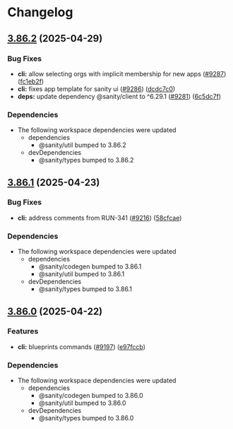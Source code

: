 # Changelog

## [3.86.2](https://github.com/sanity-io/sanity/compare/v3.86.1...v3.86.2) (2025-04-29)


### Bug Fixes

* **cli:** allow selecting orgs with implicit membership for new apps ([#9287](https://github.com/sanity-io/sanity/issues/9287)) ([fc1eb2f](https://github.com/sanity-io/sanity/commit/fc1eb2fcfcf434c72b9d945bcf8bbd2e031444a1))
* **cli:** fixes app template for sanity ui ([#9286](https://github.com/sanity-io/sanity/issues/9286)) ([dcdc7c0](https://github.com/sanity-io/sanity/commit/dcdc7c0906fd8a7081a4051f9fe04ca684174f6f))
* **deps:** update dependency @sanity/client to ^6.29.1 ([#9281](https://github.com/sanity-io/sanity/issues/9281)) ([6c5dc7f](https://github.com/sanity-io/sanity/commit/6c5dc7f353688e4413b5b4ff9e891d187ece1e69))


### Dependencies

* The following workspace dependencies were updated
  * dependencies
    * @sanity/util bumped to 3.86.2
  * devDependencies
    * @sanity/types bumped to 3.86.2

## [3.86.1](https://github.com/sanity-io/sanity/compare/v3.86.0...v3.86.1) (2025-04-23)


### Bug Fixes

* **cli:** address comments from RUN-341 ([#9216](https://github.com/sanity-io/sanity/issues/9216)) ([58cfcae](https://github.com/sanity-io/sanity/commit/58cfcae3474cb7ffe5e34e22db3d10f5bf2b20fe))


### Dependencies

* The following workspace dependencies were updated
  * dependencies
    * @sanity/codegen bumped to 3.86.1
    * @sanity/util bumped to 3.86.1
  * devDependencies
    * @sanity/types bumped to 3.86.1

## [3.86.0](https://github.com/sanity-io/sanity/compare/cli-v3.85.1...cli-v3.86.0) (2025-04-22)


### Features

* **cli:** blueprints commands ([#9197](https://github.com/sanity-io/sanity/issues/9197)) ([e97fccb](https://github.com/sanity-io/sanity/commit/e97fccbde58692d48e538cf60e15e77e3f958a3a))


### Dependencies

* The following workspace dependencies were updated
  * dependencies
    * @sanity/codegen bumped to 3.86.0
    * @sanity/util bumped to 3.86.0
  * devDependencies
    * @sanity/types bumped to 3.86.0
